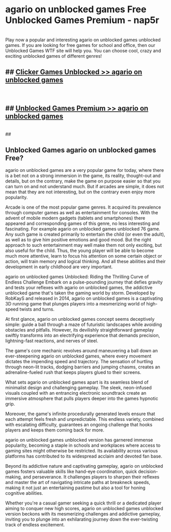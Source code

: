 # agario on unblocked games  Free Unblocked Games Premium - nap5r <br>
<br>
Play now a popular and interesting agario on unblocked games unblocked games. If you are looking for free games for school and office, then our Unblocked Games WTF site will help you. You can choose cool, crazy and exciting unblocked games of different genres!


## ##  [Clicker Games Unblocked >> agario on unblocked games](http://freeplayer.one?title=agario_on_unblocked_games&ref=UGames)
  <br>

##  ## [Unblocked Games Premium >> agario on unblocked games](http://freeplayer.one?title=agario_on_unblocked_games&ref=UGames)
  <br>
  ##



## Unblocked Games agario on unblocked games Free?

agario on unblocked games are a very popular game for today, where there is a bet not on a strong immersion in the game, its reality, thought-out and details, but on the contrary, make the game on purpose easier so that you can turn on and not understand much. But if arcades are simple, it does not mean that they are not interesting, but on the contrary even enjoy more popularity.

Arcade is one of the most popular game genres. It acquired its prevalence through computer games as well as entertainment for consoles. With the advent of mobile modern gadgets (tablets and smartphones) there appeared and corresponding games of this genre, no less interesting and fascinating. For example agario on unblocked games unblocked 76 game. Any such game is created primarily to entertain the child (or even the adult), as well as to give him positive emotions and good mood. But the right approach to such entertainment may well make them not only exciting, but also useful for the child. Thus, the young player will be able to become much more attentive, learn to focus his attention on some certain object or action, will train memory and logical thinking. And all these abilities and their development in early childhood are very important.

agario on unblocked games Unblocked: Riding the Thrilling Curve of Endless Challenge
Embark on a pulse-pounding journey that defies gravity and tests your reflexes with agario on unblocked games, the addictive unblocked game that's taken the gaming world by storm. Developed by RobKayS and released in 2014, agario on unblocked games is a captivating 3D running game that plunges players into a mesmerizing world of high-speed twists and turns.

At first glance, agario on unblocked games concept seems deceptively simple: guide a ball through a maze of futuristic landscapes while avoiding obstacles and pitfalls. However, its devilishly straightforward gameplay swiftly transforms into an electrifying experience that demands precision, lightning-fast reactions, and nerves of steel.

The game's core mechanic revolves around maneuvering a ball down an ever-steepening agario on unblocked games, where every movement dictates the impending speed and trajectory. The sensation of hurtling through neon-lit tracks, dodging barriers and jumping chasms, creates an adrenaline-fueled rush that keeps players glued to their screens.

What sets agario on unblocked games apart is its seamless blend of minimalist design and challenging gameplay. The sleek, neon-infused visuals coupled with an entrancing electronic soundtrack create an immersive atmosphere that pulls players deeper into the games hypnotic grip.

Moreover, the game's infinite procedurally generated levels ensure that each attempt feels fresh and unpredictable. This endless variety, combined with escalating difficulty, guarantees an ongoing challenge that hooks players and keeps them coming back for more.

agario on unblocked games unblocked version has garnered immense popularity, becoming a staple in schools and workplaces where access to gaming sites might otherwise be restricted. Its availability across various platforms has contributed to its widespread acclaim and devoted fan base.

Beyond its addictive nature and captivating gameplay, agario on unblocked games fosters valuable skills like hand-eye coordination, quick decision-making, and perseverance. It challenges players to sharpen their reflexes and master the art of navigating intricate paths at breakneck speeds, making it not just an entertaining pastime but also a tool for honing cognitive abilities.

Whether you're a casual gamer seeking a quick thrill or a dedicated player aiming to conquer new high scores, agario on unblocked games unblocked version beckons with its mesmerizing challenges and addictive gameplay, inviting you to plunge into an exhilarating journey down the ever-twisting track of endless excitement.